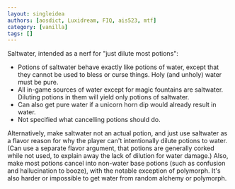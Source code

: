 ```yaml
---
layout: singleidea
authors: [aosdict, Luxidream, FIQ, ais523, mtf]
category: [vanilla]
tags: []
---
```

Saltwater, intended as a nerf for "just dilute most potions":
* Potions of saltwater behave exactly like potions of water, except that they cannot be used to bless or curse things. Holy (and unholy) water must be pure.
* All in-game sources of water except for magic fountains are saltwater. Diluting potions in them will yield only potions of saltwater.
* Can also get pure water if a unicorn horn dip would already result in water.
* Not specified what cancelling potions should do.

Alternatively, make saltwater not an actual potion, and just use saltwater as a flavor reason for why the player can't intentionally dilute potions to water. (Can use a separate flavor argument, that potions are generally corked while not used, to explain away the lack of dilution for water damage.) Also, make most potions cancel into non-water base potions (such as confusion and hallucination to booze), with the notable exception of polymorph. It's also harder or impossible to get water from random alchemy or polymorph.
